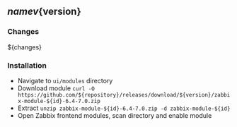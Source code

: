 ## ${name} v${version}

### Changes

${changes}

### Installation

- Navigate to `ui/modules` directory
- Download module `curl -O https://github.com/${repository}/releases/download/${version}/zabbix-module-${id}-6.4-7.0.zip`
- Extract `unzip zabbix-module-${id}-6.4-7.0.zip -d zabbix-module-${id}`
- Open Zabbix frontend modules, scan directory and enable module
